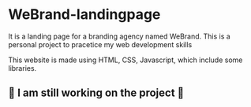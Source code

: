 # WeBrand-landingpage

It is a landing page for a branding agency named WeBrand. This is a personal project to pracetice my web development skills

This website is made using HTML, CSS, Javascript, which include some libraries.

## 🚧 I am still working on the project 🚧
